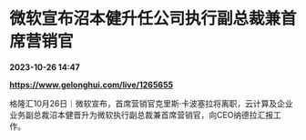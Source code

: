 # 微软宣布沼本健升任公司执行副总裁兼首席营销官

**2023-10-26 14:47**

**https://www.gelonghui.com/live/1265655**

格隆汇10月26日｜微软宣布，首席营销官克里斯·卡波塞拉将离职，云计算及企业业务副总裁沼本健晋升为微软执行副总裁兼首席营销官，向CEO纳德拉汇报工作。